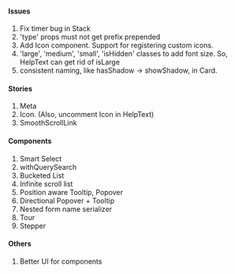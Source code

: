 #### Issues
1. Fix timer bug in Stack
2. 'type' props must not get prefix prepended
3. Add Icon component. Support for registering custom icons.
4. 'large', 'medium', 'small', 'isHidden' classes to add font size. So, HelpText can get rid of isLarge
5. consistent naming, like hasShadow -> showShadow, in Card.

#### Stories
1. Meta
2. Icon. (Also, uncomment Icon in HelpText)
3. SmoothScrollLink


#### Components
1. Smart Select
2. withQuerySearch
3. Bucketed List
4. Infinite scroll list
5. Position aware Tooltip, Popover
6. Directional Popover + Tooltip
7. Nested form name serializer
8. Tour
9. Stepper

#### Others
1. Better UI for components
